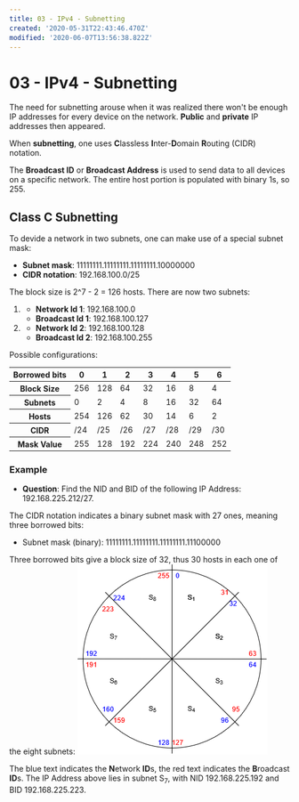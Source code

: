 ```yaml
---
title: 03 - IPv4 - Subnetting
created: '2020-05-31T22:43:46.470Z'
modified: '2020-06-07T13:56:38.822Z'
---
```


# 03 - IPv4 - Subnetting

The need for subnetting arouse when it was realized there won't be enough IP addresses for every device on the network. **Public** and **private** IP addresses then appeared.

When **subnetting**, one uses **C**lassless **I**nter-**D**omain **R**outing (CIDR) notation. 

The **Broadcast ID** or **Broadcast Address** is used to send data to all devices on a specific network. The entire host portion is populated with binary 1s, so 255.

## Class C Subnetting
To devide a network in two subnets, one can make use of a special subnet mask:
- **Subnet mask**: 11111111.11111111.11111111.10000000
- **CIDR notation**: 192.168.100.0/25

The block size is 2^7 - 2 = 126 hosts. There are now two subnets:
1. - **Network Id 1**: 192.168.100.0
   - **Broadcast Id 1**: 192.168.100.127
2. - **Network Id 2**: 192.168.100.128
   - **Broadcast Id 2**: 192.168.100.255

Possible configurations:
<table>
  <thead>
    <tr>
      <th>Borrowed bits</th>
      <th>0</th>
      <th>1</th>
      <th>2</th>
      <th>3</th>
      <th>4</th>
      <th>5</th>
      <th>6</th>
    </tr>
  </thead>
  <tbody>
    <tr>
    	<th>Block Size</th>
      <td>256</td>
    	<td>128</td>
    	<td>64</td>
    	<td>32</td>
    	<td>16</td>
    	<td>8</td>
    	<td>4</td>
    </tr>
    <tr>
    	<th>Subnets</th>
      <td>0</td>
    	<td>2</td>
    	<td>4</td>
    	<td>8</td>
    	<td>16</td>
    	<td>32</td>
    	<td>64</td>
    </tr>
    <tr>
    	<th>Hosts</th>
      <td>254</td>
    	<td>126</td>
    	<td>62</td>
    	<td>30</td>
    	<td>14</td>
    	<td>6</td>
    	<td>2</td>
    </tr>
    <tr>
    	<th>CIDR</th>
      <td>/24</td>
    	<td>/25</td>
    	<td>/26</td>
    	<td>/27</td>
    	<td>/28</td>
    	<td>/29</td>
    	<td>/30</td>
    </tr>
    <tr>
    	<th>Mask Value</th>
      <td>255</td>
    	<td>128</td>
    	<td>192</td>
    	<td>224</td>
    	<td>240</td>
    	<td>248</td>
    	<td>252</td>
    </tr>
  </tbody>
</table>

### Example

- **Question**: Find the NID and BID of the following IP Address: 192.168.225.212/27.

The CIDR notation indicates a binary subnet mask with 27 ones, meaning three borrowed bits:
- Subnet mask (binary): 11111111.11111111.11111111.11100000

Three borrowed bits give a block size of 32, thus 30 hosts in each one of the eight subnets:
![Subnet diagram](../images/Subnet27.png)

The blue text indicates the **N**etwork **ID**s, the red text indicates the **B**roadcast **ID**s. The IP Address above lies in subnet S<sub>7</sub>, with NID 192.168.225.192 and BID 192.168.225.223.
